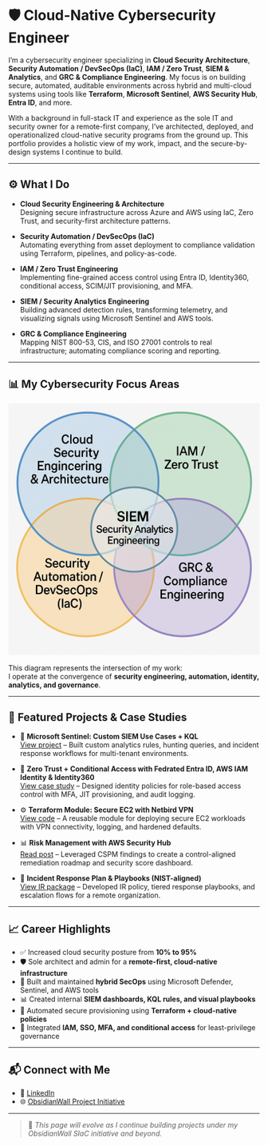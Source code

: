 # 🛡️ Cloud-Native Cybersecurity Engineer

I’m a cybersecurity engineer specializing in **Cloud Security Architecture**, **Security Automation / DevSecOps (IaC)**, **IAM / Zero Trust**, **SIEM & Analytics**, and **GRC & Compliance Engineering**. My focus is on building secure, automated, auditable environments across hybrid and multi-cloud systems using tools like **Terraform**, **Microsoft Sentinel**, **AWS Security Hub**, **Entra ID**, and more.

With a background in full-stack IT and experience as the sole IT and security owner for a remote-first company, I’ve architected, deployed, and operationalized cloud-native security programs from the ground up. This portfolio provides a holistic view of my work, impact, and the secure-by-design systems I continue to build.

---

## ⚙️ What I Do

- **Cloud Security Engineering & Architecture**  
  Designing secure infrastructure across Azure and AWS using IaC, Zero Trust, and security-first architecture patterns.

- **Security Automation / DevSecOps (IaC)**  
  Automating everything from asset deployment to compliance validation using Terraform, pipelines, and policy-as-code.

- **IAM / Zero Trust Engineering**  
  Implementing fine-grained access control using Entra ID, Identity360, conditional access, SCIM/JIT provisioning, and MFA.

- **SIEM / Security Analytics Engineering**  
  Building advanced detection rules, transforming telemetry, and visualizing signals using Microsoft Sentinel and AWS tools.

- **GRC & Compliance Engineering**  
  Mapping NIST 800-53, CIS, and ISO 27001 controls to real infrastructure; automating compliance scoring and reporting.

---

## 📊 My Cybersecurity Focus Areas

![Cybersecurity Specialization Venn Diagram](./assets/venn_diagram.png)

This diagram represents the intersection of my work:  
I operate at the convergence of **security engineering, automation, identity, analytics, and governance**.

---

## 📁 Featured Projects & Case Studies

- 🧠 **Microsoft Sentinel: Custom SIEM Use Cases + KQL**  
  [View project](#) – Built custom analytics rules, hunting queries, and incident response workflows for multi-tenant environments.

- 🔐 **Zero Trust + Conditional Access with Fedrated Entra ID, AWS IAM Identity & Identity360**  
  [View case study](#) – Designed identity policies for role-based access control with MFA, JIT provisioning, and audit logging.

- ⚙️ **Terraform Module: Secure EC2 with Netbird VPN**  
  [View code](#) – A reusable module for deploying secure EC2 workloads with VPN connectivity, logging, and hardened defaults.

- 📊 **Risk Management with AWS Security Hub**  
  [Read post](#) – Leveraged CSPM findings to create a control-aligned remediation roadmap and security score dashboard.

- 🧾 **Incident Response Plan & Playbooks (NIST-aligned)**  
  [View IR package](#) – Developed IR policy, tiered response playbooks, and escalation flows for a remote organization.

---

## 📈 Career Highlights

- ✅ Increased cloud security posture from **10% to 95%**
- 🛡️ Sole architect and admin for a **remote-first, cloud-native infrastructure**
- 📍 Built and maintained **hybrid SecOps** using Microsoft Defender, Sentinel, and AWS tools
- 📊 Created internal **SIEM dashboards, KQL rules, and visual playbooks**
- 🔁 Automated secure provisioning using **Terraform + cloud-native policies**
- 🔐 Integrated **IAM, SSO, MFA, and conditional access** for least-privilege governance

---

## 📬 Connect with Me

- 🔗 [LinkedIn](https://linkedin.com/in/your-link)
- 🌐 [ObsidianWall Project Initiative](https://your-obsidianwall-url.com)

---

> 🧭 *This page will evolve as I continue building projects under my ObsidianWall SIaC initiative and beyond.*
